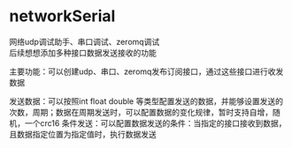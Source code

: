# networkSerial
网络udp调试助手、串口调试、zeromq调试  
后续想想添加多种接口数据发送接收的功能

主要功能：可以创建udp、串口、zeromq发布订阅接口，通过这些接口进行收发数据

发送数据：可以按照int float double 等类型配置发送的数据，并能够设置发送的次数，周期；数据在周期发送时，可以配置数据的变化规律，暂时支持自增，随机，一个crc16
条件发送：可以配置数据发送的条件：当指定的接口接收到数据，且数据指定位置为指定值时，执行数据发送
